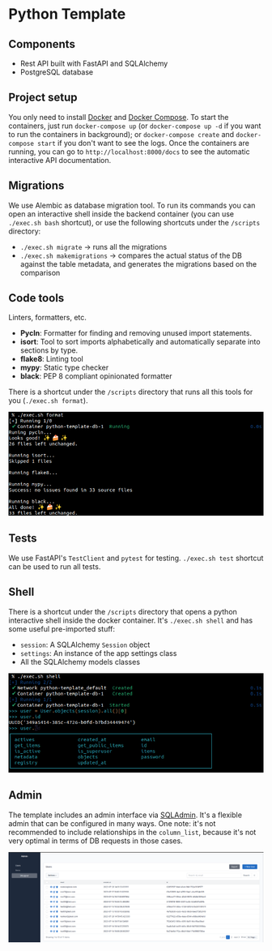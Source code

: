 # Python Template

## Components
- Rest API built with FastAPI and SQLAlchemy
- PostgreSQL database

## Project setup
You only need to install [Docker](https://docs.docker.com/engine/install/) and [Docker Compose](https://docs.docker.com/compose/install/). 
To start the containers, just run `docker-compose up` (or `docker-compose up -d` if you want to run the containers in background); or `docker-compose create` and `docker-compose start` if you don't want to see the logs. 
Once the containers are running, you can go to `http://localhost:8000/docs` to see the automatic interactive API documentation.

## Migrations
We use Alembic as database migration tool. To run its commands you can open an interactive shell inside the backend container (you can use `./exec.sh bash` shortcut), or use the following shortcuts under the `/scripts` directory:
- `./exec.sh migrate` -> runs all the migrations
- `./exec.sh makemigrations` -> compares the actual status of the DB against the table metadata, and generates the migrations based on the comparison

## Code tools
Linters, formatters, etc.

- **Pycln**: Formatter for finding and removing unused import statements.
- **isort**: Tool to sort imports alphabetically and automatically separate into sections by type.
- **flake8**: Linting tool
- **mypy**: Static type checker
- **black**: PEP 8 compliant opinionated formatter

There is a shortcut under the `/scripts` directory that runs all this tools for you (`./exec.sh format`).

![Screenshot](.docs/images/format.png)
## Tests
We use FastAPI's `TestClient` and `pytest` for testing. `./exec.sh test` shortcut can be used to run all tests.

## Shell
There is a shortcut under the `/scripts` directory that opens a python interactive shell inside the docker container. It's `./exec.sh shell` and has some useful pre-imported stuff:

- `session`: A SQLAlchemy `Session` object
- `settings`: An instance of the app settings class
- All the SQLAlchemy models classes

![Screenshot](.docs/images/shell.png)

## Admin
The template includes an admin interface via [SQLAdmin](https://github.com/aminalaee/sqladmin). It's a flexible admin that can be configured in many ways. One note: it's not recommended to include relationships in the `column_list`, because it's not very optimal in terms of DB requests in those cases.

![Screenshot](.docs/images/admin.png)
